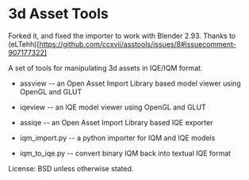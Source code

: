 3d Asset Tools
==============

Forked it, and fixed the importer to work with Blender 2.93. Thanks to (eLTehh)[https://github.com/ccxvii/asstools/issues/8#issuecomment-907177322]

A set of tools for manipulating 3d assets in IQE/IQM format.

* assview -- an Open Asset Import Library based model viewer using OpenGL and GLUT
* iqeview -- an IQE model viewer using OpenGL and GLUT

* assiqe -- an Open Asset Import Library based IQE exporter

* iqm_import.py -- a python importer for IQM and IQE models
* iqm_to_iqe.py -- convert binary IQM back into textual IQE format

License: BSD unless otherwise stated.
